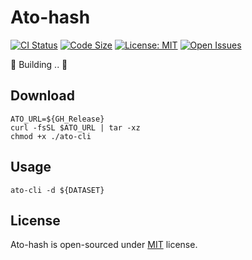 # Ato-hash

[![CI Status](https://github.com/AUTOM77/Ato-hash/workflows/ci/badge.svg)](https://github.com/AUTOM77/Ato-hash/actions?query=workflow:ci)
[![Code Size](https://img.shields.io/github/languages/code-size/AUTOM77/Ato-hash)](.)
[![License: MIT](https://img.shields.io/badge/License-MIT-blue.svg)](./LICENSE)
[![Open Issues](https://img.shields.io/github/issues/AUTOM77/Ato-hash)](https://github.com/AUTOM77/Ato-hash/issues)

🚧 Building .. 🚧

## Download

```dash
ATO_URL=${GH_Release}
curl -fsSL $ATO_URL | tar -xz
chmod +x ./ato-cli
```

## Usage

`ato-cli -d ${DATASET}`

## License

Ato-hash is open-sourced under [MIT](./LICENSE) license.